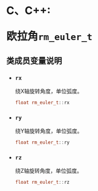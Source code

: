# <p class="hidden">C、C++: </p>欧拉角`rm_euler_t`

## 类成员变量说明

- ### `rx`

    绕X轴旋转角度，单位弧度。

    ```C++
    float rm_euler_t::rx
    ```

- ### `ry`

    绕Y轴旋转角度，单位弧度。

    ```C++
    float rm_euler_t::ry
    ```

- ### `rz`

    绕Z轴旋转角度，单位弧度。

    ```C++
    float rm_euler_t::rz
    ```
